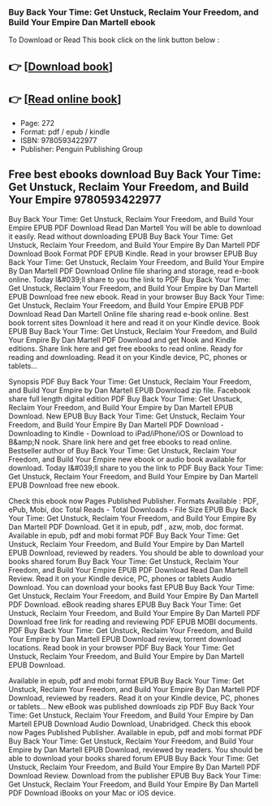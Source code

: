 ### Buy Back Your Time: Get Unstuck, Reclaim Your Freedom, and Build Your Empire Dan Martell ebook

To Download or Read This book click on the link button below :

## 👉  [**[Download book](http://filesbooks.info/download.php?group=book&from=github.com&id=656838&lnk=1081 "Download book")**]

## 👉  [**[Read online book](http://filesbooks.info/download.php?group=book&from=github.com&id=656838&lnk=1081 "Read online book")**]


* Page: 272
* Format: pdf / epub / kindle
* ISBN: 9780593422977
* Publisher: Penguin Publishing Group



## Free best ebooks download Buy Back Your Time: Get Unstuck, Reclaim Your Freedom, and Build Your Empire 9780593422977


Buy Back Your Time: Get Unstuck, Reclaim Your Freedom, and Build Your Empire EPUB PDF Download Read Dan Martell You will be able to download it easily. Read without downloading EPUB Buy Back Your Time: Get Unstuck, Reclaim Your Freedom, and Build Your Empire By Dan Martell PDF Download Book Format PDF EPUB Kindle. Read in your browser EPUB Buy Back Your Time: Get Unstuck, Reclaim Your Freedom, and Build Your Empire By Dan Martell PDF Download Online file sharing and storage, read e-book online. Today I&amp;#039;ll share to you the link to PDF Buy Back Your Time: Get Unstuck, Reclaim Your Freedom, and Build Your Empire by Dan Martell EPUB Download free new ebook. Read in your browser Buy Back Your Time: Get Unstuck, Reclaim Your Freedom, and Build Your Empire EPUB PDF Download Read Dan Martell Online file sharing read e-book online. Best book torrent sites Download it here and read it on your Kindle device. Book EPUB Buy Back Your Time: Get Unstuck, Reclaim Your Freedom, and Build Your Empire By Dan Martell PDF Download and get Nook and Kindle editions. Share link here and get free ebooks to read online. Ready for reading and downloading. Read it on your Kindle device, PC, phones or tablets...

Synopsis PDF Buy Back Your Time: Get Unstuck, Reclaim Your Freedom, and Build Your Empire by Dan Martell EPUB Download zip file. Facebook share full length digital edition PDF Buy Back Your Time: Get Unstuck, Reclaim Your Freedom, and Build Your Empire by Dan Martell EPUB Download. New EPUB Buy Back Your Time: Get Unstuck, Reclaim Your Freedom, and Build Your Empire By Dan Martell PDF Download - Downloading to Kindle - Download to iPad/iPhone/iOS or Download to B&amp;amp;N nook. Share link here and get free ebooks to read online. Bestseller author of Buy Back Your Time: Get Unstuck, Reclaim Your Freedom, and Build Your Empire new ebook or audio book available for download. Today I&amp;#039;ll share to you the link to PDF Buy Back Your Time: Get Unstuck, Reclaim Your Freedom, and Build Your Empire by Dan Martell EPUB Download free new ebook.

Check this ebook now Pages Published Publisher. Formats Available : PDF, ePub, Mobi, doc Total Reads - Total Downloads - File Size EPUB Buy Back Your Time: Get Unstuck, Reclaim Your Freedom, and Build Your Empire By Dan Martell PDF Download. Get it in epub, pdf , azw, mob, doc format. Available in epub, pdf and mobi format PDF Buy Back Your Time: Get Unstuck, Reclaim Your Freedom, and Build Your Empire by Dan Martell EPUB Download, reviewed by readers. You should be able to download your books shared forum Buy Back Your Time: Get Unstuck, Reclaim Your Freedom, and Build Your Empire EPUB PDF Download Read Dan Martell Review. Read it on your Kindle device, PC, phones or tablets Audio Download. You can download your books fast EPUB Buy Back Your Time: Get Unstuck, Reclaim Your Freedom, and Build Your Empire By Dan Martell PDF Download. eBook reading shares EPUB Buy Back Your Time: Get Unstuck, Reclaim Your Freedom, and Build Your Empire By Dan Martell PDF Download free link for reading and reviewing PDF EPUB MOBI documents. PDF Buy Back Your Time: Get Unstuck, Reclaim Your Freedom, and Build Your Empire by Dan Martell EPUB Download review, torrent download locations. Read book in your browser PDF Buy Back Your Time: Get Unstuck, Reclaim Your Freedom, and Build Your Empire by Dan Martell EPUB Download.

Available in epub, pdf and mobi format EPUB Buy Back Your Time: Get Unstuck, Reclaim Your Freedom, and Build Your Empire By Dan Martell PDF Download, reviewed by readers. Read it on your Kindle device, PC, phones or tablets... New eBook was published downloads zip PDF Buy Back Your Time: Get Unstuck, Reclaim Your Freedom, and Build Your Empire by Dan Martell EPUB Download Audio Download, Unabridged. Check this ebook now Pages Published Publisher. Available in epub, pdf and mobi format PDF Buy Back Your Time: Get Unstuck, Reclaim Your Freedom, and Build Your Empire by Dan Martell EPUB Download, reviewed by readers. You should be able to download your books shared forum EPUB Buy Back Your Time: Get Unstuck, Reclaim Your Freedom, and Build Your Empire By Dan Martell PDF Download Review. Download from the publisher EPUB Buy Back Your Time: Get Unstuck, Reclaim Your Freedom, and Build Your Empire By Dan Martell PDF Download iBooks on your Mac or iOS device.






